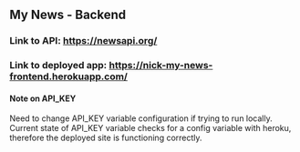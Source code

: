 ## My News - Backend

### Link to API: https://newsapi.org/

### Link to deployed app: https://nick-my-news-frontend.herokuapp.com/

#### Note on API_KEY
Need to change API_KEY variable configuration if trying to run locally. Current state of API_KEY variable checks for a config variable with heroku, therefore the deployed site is functioning correctly.